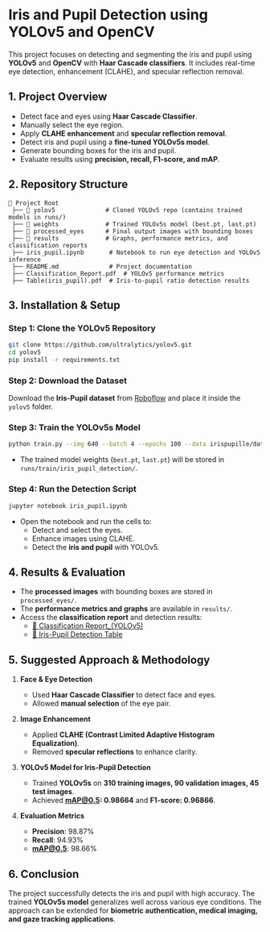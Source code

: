 # **Iris and Pupil Detection using YOLOv5 and OpenCV**

This project focuses on detecting and segmenting the iris and pupil using **YOLOv5** and **OpenCV** with **Haar Cascade classifiers**. It includes real-time eye detection, enhancement (CLAHE), and specular reflection removal.

## **1. Project Overview**
- Detect face and eyes using **Haar Cascade Classifier**.
- Manually select the eye region.
- Apply **CLAHE enhancement** and **specular reflection removal**.
- Detect iris and pupil using a **fine-tuned YOLOv5s model**.
- Generate bounding boxes for the iris and pupil.
- Evaluate results using **precision, recall, F1-score, and mAP**.

## **2. Repository Structure**
```
📂 Project Root
 ├── 📂 yolov5              # Cloned YOLOv5 repo (contains trained models in runs/)
 ├── 📂 weights             # Trained YOLOv5s model (best.pt, last.pt)
 ├── 📂 processed_eyes      # Final output images with bounding boxes
 ├── 📂 results             # Graphs, performance metrics, and classification reports
 ├── iris_pupil.ipynb       # Notebook to run eye detection and YOLOv5 inference
 ├── README.md              # Project documentation
 ├── Classification_Report.pdf  # YOLOv5 performance metrics
 ├── Table(iris_pupil).pdf  # Iris-to-pupil ratio detection results
```

## **3. Installation & Setup**
### **Step 1: Clone the YOLOv5 Repository**
```bash
git clone https://github.com/ultralytics/yolov5.git
cd yolov5
pip install -r requirements.txt
```

### **Step 2: Download the Dataset**
Download the **Iris-Pupil dataset** from [Roboflow](https://universe.roboflow.com/iris-annotation/irispupille) and place it inside the `yolov5` folder.

### **Step 3: Train the YOLOv5s Model**
```bash
python train.py --img 640 --batch 4 --epochs 100 --data irispupille/data.yaml --weights yolov5s.pt --name iris_pupil_detection
```
- The trained model weights (`best.pt`, `last.pt`) will be stored in `runs/train/iris_pupil_detection/`.

### **Step 4: Run the Detection Script**
```bash
jupyter notebook iris_pupil.ipynb
```
- Open the notebook and run the cells to:
  - Detect and select the eyes.
  - Enhance images using CLAHE.
  - Detect the **iris and pupil** with YOLOv5.

## **4. Results & Evaluation**
- The **processed images** with bounding boxes are stored in `processed_eyes/`.
- The **performance metrics and graphs** are available in `results/`.
- Access the **classification report** and detection results:
  - [📄 Classification Report_(YOLOv5)](./Classification_Report.pdf)
  - [📄 Iris-Pupil Detection Table](./Table(iris_pupil).pdf)

## **5. Suggested Approach & Methodology**
1. **Face & Eye Detection**  
   - Used **Haar Cascade Classifier** to detect face and eyes.  
   - Allowed **manual selection** of the eye pair.

2. **Image Enhancement**  
   - Applied **CLAHE (Contrast Limited Adaptive Histogram Equalization)**.  
   - Removed **specular reflections** to enhance clarity.

3. **YOLOv5 Model for Iris-Pupil Detection**  
   - Trained **YOLOv5s** on **310 training images, 90 validation images, 45 test images**.  
   - Achieved **mAP@0.5: 0.98664** and **F1-score: 0.96866**.

4. **Evaluation Metrics**  
   - **Precision**: 98.87%  
   - **Recall**: 94.93%  
   - **mAP@0.5**: 98.66%  

## **6. Conclusion**
The project successfully detects the iris and pupil with high accuracy. The trained **YOLOv5s model** generalizes well across various eye conditions. The approach can be extended for **biometric authentication, medical imaging, and gaze tracking applications**.
